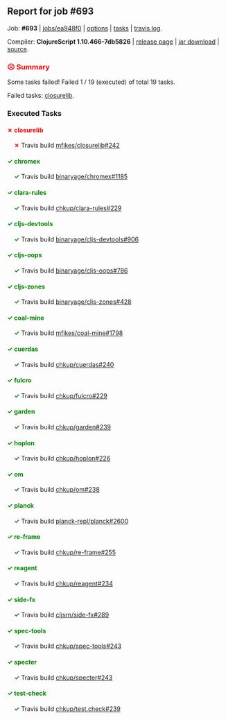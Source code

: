 ## Report for job #693

Job: **#693** | [jobs/ea948f0](https://github.com/cljs-oss/canary/commit/ea948f07daeae8404358ec08dfd1da2247598752) | [options](options.edn) | [tasks](tasks.edn) | [travis log](https://travis-ci.org/cljs-oss/canary/builds/460631581).

Compiler: **ClojureScript 1.10.466-7db5826** | [release page](https://github.com/cljs-oss/canary/releases/tag/r1.10.466-7db5826) | [jar download](https://github.com/cljs-oss/canary/releases/download/r1.10.466-7db5826/clojurescript-1.10.466-7db5826.jar) | [source](https://github.com/clojure/clojurescript/commit/7db58267bc496b22a2a672e38b3656ce898363ce).

### <b style='color:red'>☹ Summary</b>

Some tasks failed! Failed 1 / 19 (executed) of total 19 tasks.

Failed tasks: [closurelib](#-closurelib).

### Executed Tasks

#### <b style='color:red'>&#x2717; closurelib</b>
&nbsp;&nbsp;&nbsp;&nbsp;<b style='color:red'>&#x2717;</b> Travis build [mfikes/closurelib#242](https://travis-ci.org/mfikes/closurelib/builds/460632811)<br>

#### <b style='color:green'>&#x2713; chromex</b>
&nbsp;&nbsp;&nbsp;&nbsp;<b style='color:green'>&#x2713;</b> Travis build [binaryage/chromex#1185](https://travis-ci.org/binaryage/chromex/builds/460632740)<br>

#### <b style='color:green'>&#x2713; clara-rules</b>
&nbsp;&nbsp;&nbsp;&nbsp;<b style='color:green'>&#x2713;</b> Travis build [chkup/clara-rules#229](https://travis-ci.org/chkup/clara-rules/builds/460632742)<br>

#### <b style='color:green'>&#x2713; cljs-devtools</b>
&nbsp;&nbsp;&nbsp;&nbsp;<b style='color:green'>&#x2713;</b> Travis build [binaryage/cljs-devtools#906](https://travis-ci.org/binaryage/cljs-devtools/builds/460632748)<br>

#### <b style='color:green'>&#x2713; cljs-oops</b>
&nbsp;&nbsp;&nbsp;&nbsp;<b style='color:green'>&#x2713;</b> Travis build [binaryage/cljs-oops#786](https://travis-ci.org/binaryage/cljs-oops/builds/460632750)<br>

#### <b style='color:green'>&#x2713; cljs-zones</b>
&nbsp;&nbsp;&nbsp;&nbsp;<b style='color:green'>&#x2713;</b> Travis build [binaryage/cljs-zones#428](https://travis-ci.org/binaryage/cljs-zones/builds/460632798)<br>

#### <b style='color:green'>&#x2713; coal-mine</b>
&nbsp;&nbsp;&nbsp;&nbsp;<b style='color:green'>&#x2713;</b> Travis build [mfikes/coal-mine#1798](https://travis-ci.org/mfikes/coal-mine/builds/460632817)<br>

#### <b style='color:green'>&#x2713; cuerdas</b>
&nbsp;&nbsp;&nbsp;&nbsp;<b style='color:green'>&#x2713;</b> Travis build [chkup/cuerdas#240](https://travis-ci.org/chkup/cuerdas/builds/460632807)<br>

#### <b style='color:green'>&#x2713; fulcro</b>
&nbsp;&nbsp;&nbsp;&nbsp;<b style='color:green'>&#x2713;</b> Travis build [chkup/fulcro#229](https://travis-ci.org/chkup/fulcro/builds/460632825)<br>

#### <b style='color:green'>&#x2713; garden</b>
&nbsp;&nbsp;&nbsp;&nbsp;<b style='color:green'>&#x2713;</b> Travis build [chkup/garden#239](https://travis-ci.org/chkup/garden/builds/460632829)<br>

#### <b style='color:green'>&#x2713; hoplon</b>
&nbsp;&nbsp;&nbsp;&nbsp;<b style='color:green'>&#x2713;</b> Travis build [chkup/hoplon#226](https://travis-ci.org/chkup/hoplon/builds/460632815)<br>

#### <b style='color:green'>&#x2713; om</b>
&nbsp;&nbsp;&nbsp;&nbsp;<b style='color:green'>&#x2713;</b> Travis build [chkup/om#238](https://travis-ci.org/chkup/om/builds/460632823)<br>

#### <b style='color:green'>&#x2713; planck</b>
&nbsp;&nbsp;&nbsp;&nbsp;<b style='color:green'>&#x2713;</b> Travis build [planck-repl/planck#2600](https://travis-ci.org/planck-repl/planck/builds/460632831)<br>

#### <b style='color:green'>&#x2713; re-frame</b>
&nbsp;&nbsp;&nbsp;&nbsp;<b style='color:green'>&#x2713;</b> Travis build [chkup/re-frame#255](https://travis-ci.org/chkup/re-frame/builds/460632907)<br>

#### <b style='color:green'>&#x2713; reagent</b>
&nbsp;&nbsp;&nbsp;&nbsp;<b style='color:green'>&#x2713;</b> Travis build [chkup/reagent#234](https://travis-ci.org/chkup/reagent/builds/460632841)<br>

#### <b style='color:green'>&#x2713; side-fx</b>
&nbsp;&nbsp;&nbsp;&nbsp;<b style='color:green'>&#x2713;</b> Travis build [cljsrn/side-fx#289](https://travis-ci.org/cljsrn/side-fx/builds/460632891)<br>

#### <b style='color:green'>&#x2713; spec-tools</b>
&nbsp;&nbsp;&nbsp;&nbsp;<b style='color:green'>&#x2713;</b> Travis build [chkup/spec-tools#243](https://travis-ci.org/chkup/spec-tools/builds/460632860)<br>

#### <b style='color:green'>&#x2713; specter</b>
&nbsp;&nbsp;&nbsp;&nbsp;<b style='color:green'>&#x2713;</b> Travis build [chkup/specter#243](https://travis-ci.org/chkup/specter/builds/460632911)<br>

#### <b style='color:green'>&#x2713; test-check</b>
&nbsp;&nbsp;&nbsp;&nbsp;<b style='color:green'>&#x2713;</b> Travis build [chkup/test.check#239](https://travis-ci.org/chkup/test.check/builds/460632871)<br>